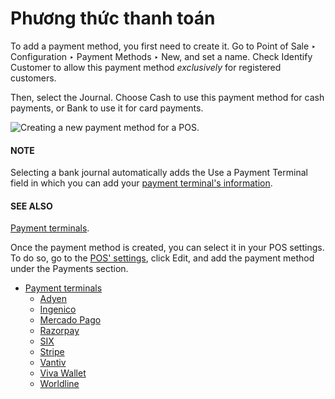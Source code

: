 # Phương thức thanh toán

To add a payment method, you first need to create it. Go to Point of Sale ‣
Configuration ‣ Payment Methods ‣ New, and set a name. Check Identify Customer to
allow this payment method *exclusively* for registered customers.

Then, select the Journal. Choose Cash to use this payment method for cash
payments, or Bank to use it for card payments.

![Creating a new payment method for a POS.](applications/sales/point_of_sale/payment_methods/payment-method.png)

#### NOTE
Selecting a bank journal automatically adds the Use a Payment Terminal
field in which you can add your [payment terminal's information](payment_methods/terminals.md).

#### SEE ALSO
[Payment terminals](payment_methods/terminals.md).

Once the payment method is created, you can select it in your POS settings. To do so, go to the
[POS' settings](configuration.md#configuration-settings), click Edit, and add the payment method
under the Payments section.

* [Payment terminals](payment_methods/terminals.md)
  * [Adyen](payment_methods/terminals/adyen.md)
  * [Ingenico](payment_methods/terminals/ingenico.md)
  * [Mercado Pago](payment_methods/terminals/mercado_pago.md)
  * [Razorpay](payment_methods/terminals/razorpay.md)
  * [SIX](payment_methods/terminals/six.md)
  * [Stripe](payment_methods/terminals/stripe.md)
  * [Vantiv](payment_methods/terminals/vantiv.md)
  * [Viva Wallet](payment_methods/terminals/viva_wallet.md)
  * [Worldline](payment_methods/terminals/worldline.md)
